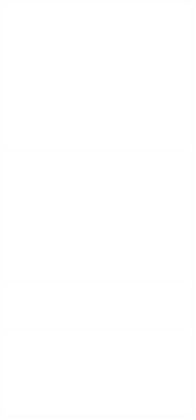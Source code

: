 <img src="/github-metrics.svg" alt="Metrics">
<img src="/metrics.plugin.isocalendar.svg" alt="Calendar">
<img src="/metrics.plugin.languages.indepth.svg" alt="Language">
<img src="/metrics.plugin.languages.recent.svg" alt="Language2">
<img src="/metrics.plugin.achievements.compact.svg" alt="Achievements">



